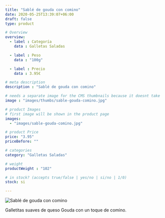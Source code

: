 ```yaml
---
title: "Sablé de gouda con comino"
date: 2020-05-25T13:39:07+06:00
draft: false
type: product

# Overview
overview:
  - label : Categoría
    data : Galletas Saladas

  - label : Peso
    data : "100g"

  - label : Precio
    data : 3.95€

# meta description
description : "Sablé de gouda con comino"

# needs a separate image for the CMS thumbnails because it doesnt take arrays (slideshow images)
image : "images/thumbs/sable-gouda-comino.jpg"

# product Images
# first image will be shown in the product page
images:
  - "images/sable-gouda-comino.jpg"

# product Price
price: "3.95"
priceBefore: ""

# categories
category: "Galletas Saladas"

# weight
productWeight : "102"

# in stock? (accepts true/false | yes/no | si/no | 1/0)
stock: si

---
```

![Sablé de gouda con comino](/images/sable-gouda-comino.jpg "Sablé de gouda con comino")

Galletitas suaves de queso Gouda con un toque de comino.
